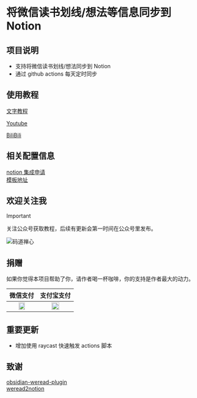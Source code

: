# 将微信读书划线/想法等信息同步到 Notion

## 项目说明

- 支持将微信读书划线/想法同步到 Notion
- 通过 github actions 每天定时同步

## 使用教程

[文字教程](https://mp.weixin.qq.com/s/uOtyp-88iPIfN10szycBvg)

[Youtube](https://www.youtube.com/watch?v=q_k_0l2zSKA&ab_channel=sailor)

[BiliBili](https://www.bilibili.com/video/BV1n8ErzUEeB)

## 相关配置信息

[notion 集成申请](https://www.notion.so/profile/integrations)  
[模板地址](https://sailor0913.notion.site/1f269034c78f8019af2dc928f665bca9?pvs=73)

## 欢迎关注我

> [!IMPORTANT]  
> 关注公众号获取教程，后续有更新会第一时间在公众号里发布。

![码道禅心](https://imgs.freeimg.cn/s/6824fcb1d075c.png)

## 捐赠

如果你觉得本项目帮助了你，请作者喝一杯咖啡，你的支持是作者最大的动力。

| 微信支付                                                                                      | 支付宝支付                                                                                    |
| --------------------------------------------------------------------------------------------- | --------------------------------------------------------------------------------------------- |
| <div align="center"><img src="https://imgs.freeimg.cn/s/6824fb0dcdea1.png" width="50%"></div> | <div align="center"><img src="https://imgs.freeimg.cn/s/6824fb0dc2a42.jpg" width="50%"></div> |

## 重要更新

- 增加使用 raycast 快速触发 actions 脚本

## 致谢

[obsidian-weread-plugin](https://github.com/zhaohongxuan/obsidian-weread-plugin)  
[weread2notion](https://github.com/malinkang/weread2notion)
